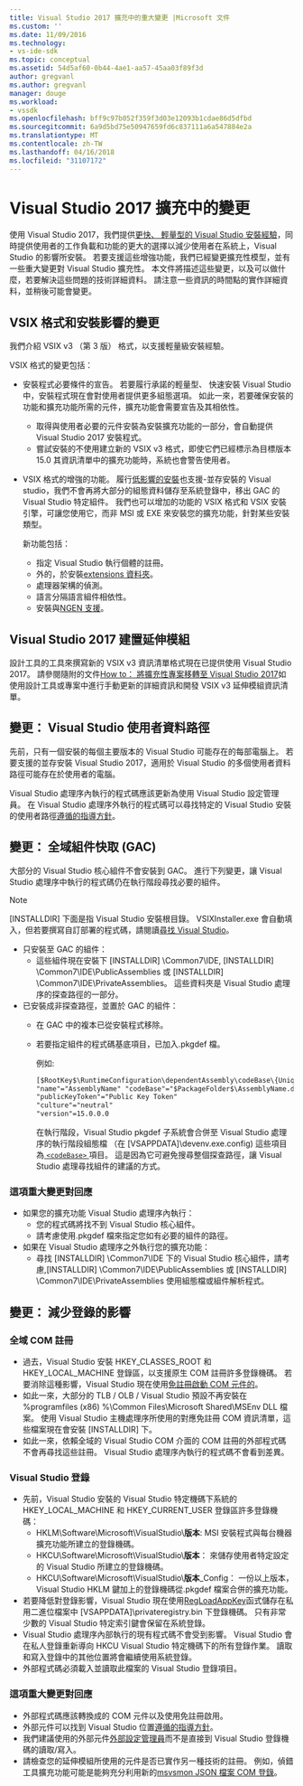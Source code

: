 ```yaml
---
title: Visual Studio 2017 擴充中的重大變更 |Microsoft 文件
ms.custom: ''
ms.date: 11/09/2016
ms.technology:
- vs-ide-sdk
ms.topic: conceptual
ms.assetid: 54d5af60-0b44-4ae1-aa57-45aa03f89f3d
author: gregvanl
ms.author: gregvanl
manager: douge
ms.workload:
- vssdk
ms.openlocfilehash: bff9c97b052f359f3d03e12093b1cdae86d5dfbd
ms.sourcegitcommit: 6a9d5bd75e50947659fd6c837111a6a547884e2a
ms.translationtype: MT
ms.contentlocale: zh-TW
ms.lasthandoff: 04/16/2018
ms.locfileid: "31107172"
---
```

# <a name="changes-in-visual-studio-2017-extensibility"></a>Visual Studio 2017 擴充中的變更

使用 Visual Studio 2017，我們提供[更快、 輕量型的 Visual Studio 安裝經驗](https://blogs.msdn.microsoft.com/visualstudio/2016/04/01/faster-leaner-visual-studio-installer)，同時提供使用者的工作負載和功能的更大的選擇以減少使用者在系統上，Visual Studio 的影響所安裝。 若要支援這些增強功能，我們已經變更擴充性模型，並有一些重大變更對 Visual Studio 擴充性。 本文件將描述這些變更，以及可以做什麼，若要解決這些問題的技術詳細資料。 請注意一些資訊的時間點的實作詳細資料，並稍後可能會變更。

## <a name="changes-affecting-vsix-format-and-installation"></a>VSIX 格式和安裝影響的變更

我們介紹 VSIX v3 （第 3 版） 格式，以支援輕量級安裝經驗。

VSIX 格式的變更包括：

* 安裝程式必要條件的宣告。 若要履行承諾的輕量型、 快速安裝 Visual Studio 中，安裝程式現在會對使用者提供更多組態選項。 如此一來，若要確保安裝的功能和擴充功能所需的元件，擴充功能會需要宣告及其相依性。
  * 取得與使用者必要的元件安裝為安裝擴充功能的一部分，會自動提供 Visual Studio 2017 安裝程式。
  * 嘗試安裝的不使用建立新的 VSIX v3 格式，即使它們已經標示為目標版本 15.0 其資訊清單中的擴充功能時，系統也會警告使用者。
* VSIX 格式的增強的功能。 履行[低影響的安裝](https://blogs.msdn.microsoft.com/visualstudio/2016/04/25/anatomy-of-a-low-impact-visual-studio-install)也支援-並存安裝的 Visual studio，我們不會再將大部分的組態資料儲存至系統登錄中，移出 GAC 的 Visual Studio 特定組件。 我們也可以增加的功能的 VSIX 格式和 VSIX 安裝引擎，可讓您使用它，而非 MSI 或 EXE 來安裝您的擴充功能，針對某些安裝類型。

  新功能包括：

  * 指定 Visual Studio 執行個體的註冊。
  * 外的，於安裝[extensions 資料夾](set-install-root.md)。
  * 處理器架構的偵測。
  * 語言分隔語言組件相依性。
  * 安裝與[NGEN 支援](ngen-support.md)。

## <a name="building-an-extension-for-visual-studio-2017"></a>Visual Studio 2017 建置延伸模組

設計工具的工具來撰寫新的 VSIX v3 資訊清單格式現在已提供使用 Visual Studio 2017。 請參閱隨附的文件[How to： 將擴充性專案移轉至 Visual Studio 2017](how-to-migrate-extensibility-projects-to-visual-studio-2017.md)如使用設計工具或專案中進行手動更新的詳細資訊和開發 VSIX v3 延伸模組資訊清單。

## <a name="change-visual-studio-user-data-path"></a>變更： Visual Studio 使用者資料路徑

先前，只有一個安裝的每個主要版本的 Visual Studio 可能存在的每部電腦上。 若要支援的並存安裝 Visual Studio 2017，適用於 Visual Studio 的多個使用者資料路徑可能存在於使用者的電腦。

Visual Studio 處理序內執行的程式碼應該更新為使用 Visual Studio 設定管理員。 在 Visual Studio 處理序外執行的程式碼可以尋找特定的 Visual Studio 安裝的使用者路徑[遵循的指導方針](locating-visual-studio.md)。

## <a name="change-global-assembly-cache-gac"></a>變更： 全域組件快取 (GAC)

大部分的 Visual Studio 核心組件不會安裝到 GAC。 進行下列變更，讓 Visual Studio 處理序中執行的程式碼仍在執行階段尋找必要的組件。

> [!NOTE]
> [INSTALLDIR] 下面是指 Visual Studio 安裝根目錄。 VSIXInstaller.exe 會自動填入，但若要撰寫自訂部署的程式碼，請閱讀[尋找 Visual Studio](locating-visual-studio.md)。

* 只安裝至 GAC 的組件：
  * 這些組件現在安裝下 [INSTALLDIR] \Common7\IDE\, [INSTALLDIR] \Common7\IDE\PublicAssemblies 或 [INSTALLDIR] \Common7\IDE\PrivateAssemblies。 這些資料夾是 Visual Studio 處理序的探查路徑的一部分。
* 已安裝成非探查路徑，並置於 GAC 的組件：
  * 在 GAC 中的複本已從安裝程式移除。
  * 若要指定組件的程式碼基底項目，已加入.pkgdef 檔。

    例如: 
    
    ```xml
    [$RootKey$\RuntimeConfiguration\dependentAssembly\codeBase\{UniqueGUID}]
    "name"="AssemblyName" "codeBase"="$PackageFolder$\AssemblyName.dll"
    "publicKeyToken"="Public Key Token"
    "culture"="neutral"
    "version"=15.0.0.0
    ```
    在執行階段，Visual Studio pkgdef 子系統會合併至 Visual Studio 處理序的執行階段組態檔 （在 [VSAPPDATA]\devenv.exe.config) 這些項目為[ `<codeBase>` ](https://msdn.microsoft.com/en-us/library/efs781xb(v=vs.110).aspx)項目。 這是因為它可避免搜尋整個探查路徑，讓 Visual Studio 處理尋找組件的建議的方式。

### <a name="reacting-to-this-breaking-change"></a>這項重大變更對回應

* 如果您的擴充功能 Visual Studio 處理序內執行：
  * 您的程式碼將找不到 Visual Studio 核心組件。
  * 請考慮使用.pkgdef 檔來指定您如有必要的組件的路徑。
* 如果在 Visual Studio 處理序之外執行您的擴充功能：
  * 尋找 [INSTALLDIR] \Common7\IDE 下的 Visual Studio 核心組件，請考慮\,[INSTALLDIR] \Common7\IDE\PublicAssemblies 或 [INSTALLDIR] \Common7\IDE\PrivateAssemblies 使用組態檔或組件解析程式。

## <a name="change-reduce-registry-impact"></a>變更： 減少登錄的影響

### <a name="global-com-registration"></a>全域 COM 註冊

* 過去，Visual Studio 安裝 HKEY_CLASSES_ROOT 和 HKEY_LOCAL_MACHINE 登錄區，以支援原生 COM 註冊許多登錄機碼。 若要消除這種影響，Visual Studio 現在使用[免註冊啟動 COM 元件的](https://msdn.microsoft.com/en-us/library/ms973913.aspx)。
* 如此一來，大部分的 TLB / OLB / Visual Studio 預設不再安裝在 %programfiles (x86) %\Common Files\Microsoft Shared\MSEnv DLL 檔案。 使用 Visual Studio 主機處理序所使用的對應免註冊 COM 資訊清單，這些檔案現在會安裝 [INSTALLDIR] 下。
* 如此一來，依賴全域的 Visual Studio COM 介面的 COM 註冊的外部程式碼不會再尋找這些註冊。 Visual Studio 處理序內執行的程式碼不會看到差異。

### <a name="visual-studio-registry"></a>Visual Studio 登錄

* 先前，Visual Studio 安裝的 Visual Studio 特定機碼下系統的 HKEY_LOCAL_MACHINE 和 HKEY_CURRENT_USER 登錄區許多登錄機碼：
  * HKLM\Software\Microsoft\VisualStudio\\**版本**: MSI 安裝程式與每台機器擴充功能所建立的登錄機碼。
  * HKCU\Software\Microsoft\VisualStudio\\**版本**： 來儲存使用者特定設定的 Visual Studio 所建立的登錄機碼。
  * HKCU\Software\Microsoft\VisualStudio\\**版本**_Config： 一份以上版本，Visual Studio HKLM 鍵加上的登錄機碼從.pkgdef 檔案合併的擴充功能。
* 若要降低對登錄影響，Visual Studio 現在使用[RegLoadAppKey](https://msdn.microsoft.com/en-us/library/windows/desktop/ms724886(v=vs.85).aspx)函式儲存在私用二進位檔案中 [VSAPPDATA]\privateregistry.bin 下登錄機碼。 只有非常少數的 Visual Studio 特定索引鍵會保留在系統登錄。
* Visual Studio 處理序內部執行的現有程式碼不會受到影響。 Visual Studio 會在私人登錄重新導向 HKCU Visual Studio 特定機碼下的所有登錄作業。 讀取和寫入登錄中的其他位置將會繼續使用系統登錄。
* 外部程式碼必須載入並讀取此檔案的 Visual Studio 登錄項目。

### <a name="reacting-to-this-breaking-change"></a>這項重大變更對回應

* 外部程式碼應該轉換成的 COM 元件以及使用免註冊啟用。
* 外部元件可以找到 Visual Studio 位置[遵循的指導方針](https://blogs.msdn.microsoft.com/heaths/2016/09/15/changes-to-visual-studio-15-setup)。
* 我們建議使用的外部元件[外部設定管理員](https://msdn.microsoft.com/en-us/library/microsoft.visualstudio.settings.externalsettingsmanager.aspx)而不是直接到 Visual Studio 登錄機碼的讀取/寫入。
* 請檢查您的延伸模組所使用的元件是否已實作另一種技術的註冊。 例如，偵錯工具擴充功能可能是能夠充分利用新的[msvsmon JSON 檔案 COM 登錄](migrate-debugger-COM-registration.md)。
